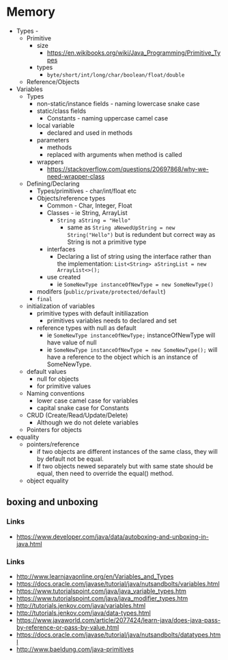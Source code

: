 # Memory

- Types -
  - Primitive
    - size
      - https://en.wikibooks.org/wiki/Java_Programming/Primitive_Types
    - types
      -  ```byte/short/int/long/char/boolean/float/double```
  - Reference/Objects
- Variables
  - Types
    - non-static/instance fields - naming lowercase snake case
    - static/class fields
      - Constants - naming uppercase camel case
    - local variable
      - declared and used in methods
    - parameters
      - methods
      - replaced with arguments when method is called
    - wrappers
      - https://stackoverflow.com/questions/20697868/why-we-need-wrapper-class
  - Defining/Declaring
    - Types/primitives - char/int/float etc
    - Objects/reference types
      - Common - Char, Integer, Float
      - Classes - ie String, ArrayList
        - `String aString = "Hello"`
          - same as `String aNewedUpString = new String("Hello")` but is redundent but correct way as String is not a primitive type
      - interfaces
        - Declaring a list of string using the interface rather than the implementation: `List<String> aStringList = new ArrayList<>();`
      - use created
        - ie `SomeNewType instanceOfNewType = new SomeNewType()`
    - modifers (```public/private/protected/default```)
    - ```final```
  - initialization of variables
    - primitive types with default initiliazation
      - primitives variables needs to declared and set
    - reference types with null as default
      - ie `SomeNewType instanceOfNewType;` instanceOfNewType will have value of null
      - ie `SomeNewType instanceOfNewType = new SomeNewType();` will have a reference to the object which is an instance of SomeNewType.
  - default values
    - null for objects
    - for primitive values
  - Naming conventions
    - lower case camel case for variables
    - capital snake case for Constants
  - CRUD (Create/Read/Update/Delete)
    - Although we do not delete variables
  - Pointers for objects
- equality
  - pointers/reference
    - if two objects are different instances of the same class, they will by default not be equal.
    - If two objects newed separately but with same state should be equal, then need to override the equal() method.
  - object equality

## boxing and unboxing

### Links

- https://www.developer.com/java/data/autoboxing-and-unboxing-in-java.html


### Links

- http://www.learnjavaonline.org/en/Variables_and_Types
- https://docs.oracle.com/javase/tutorial/java/nutsandbolts/variables.html
- https://www.tutorialspoint.com/java/java_variable_types.htm
- https://www.tutorialspoint.com/java/java_modifier_types.htm
- http://tutorials.jenkov.com/java/variables.html
- http://tutorials.jenkov.com/java/data-types.html
- https://www.javaworld.com/article/2077424/learn-java/does-java-pass-by-reference-or-pass-by-value.html
- https://docs.oracle.com/javase/tutorial/java/nutsandbolts/datatypes.html
- http://www.baeldung.com/java-primitives

